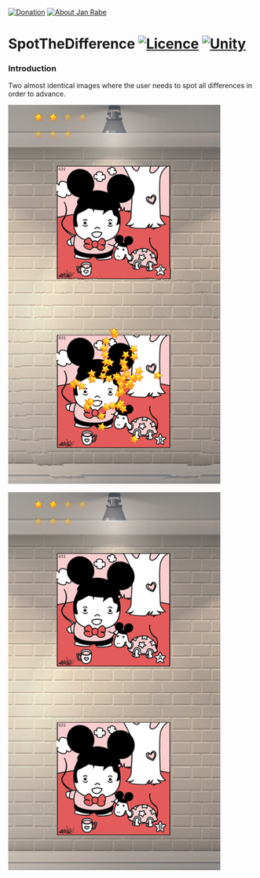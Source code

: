 [![Donation](https://img.shields.io/badge/donate-please-brightgreen.svg)](https://www.paypal.me/janrabe) [![About Jan Rabe](https://img.shields.io/badge/about-me-green.svg)](https://about.me/janrabe) 
# SpotTheDifference [![Licence](https://img.shields.io/badge/licence-Apache-blue.svg)](http://www.apache.org/licenses/LICENSE-2.0) [![Unity](https://img.shields.io/badge/Unity3D-2019.3.11f-blue.svg)](https://store.unity.com/download?ref=personal)

### Introduction

Two almost identical images where the user needs to spot all differences in order to advance. 

[![Screenshot](https://raw.githubusercontent.com/kibotu/SpotTheDifference/master/screenshot.png)](https://raw.githubusercontent.com/kibotu/SpotTheDifference/master/screenshot.png)

[![Screenshot](https://raw.githubusercontent.com/kibotu/SpotTheDifference/master/screenshot2.png)](https://raw.githubusercontent.com/kibotu/SpotTheDifference/master/screenshot2.png)